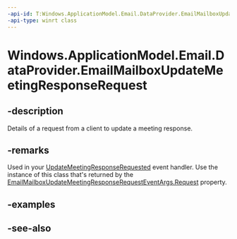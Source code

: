 ```yaml
---
-api-id: T:Windows.ApplicationModel.Email.DataProvider.EmailMailboxUpdateMeetingResponseRequest
-api-type: winrt class
---
```


<!-- Class syntax.
public class EmailMailboxUpdateMeetingResponseRequest : Windows.ApplicationModel.Email.DataProvider.IEmailMailboxUpdateMeetingResponseRequest
-->

# Windows.ApplicationModel.Email.DataProvider.EmailMailboxUpdateMeetingResponseRequest

## -description
Details of a request from a client to update a meeting response.

## -remarks
Used in your [UpdateMeetingResponseRequested](emaildataproviderconnection_updatemeetingresponserequested.md) event handler. Use the instance of this class that's returned by the [EmailMailboxUpdateMeetingResponseRequestEventArgs.Request](emailmailboxupdatemeetingresponserequesteventargs_request.md) property.

## -examples

## -see-also
